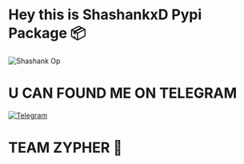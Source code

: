 # Hey this is ShashankxD Pypi Package 📦

![Shashank Op](https://telegra.ph/file/570db1d4dbbce9fde11eb.jpg)

# U CAN FOUND ME ON TELEGRAM 

[![Telegram](https://img.shields.io/badge/-Shashank%20xD-0078D4?style=flat&logo=Shashank-telegram&logoColor=white)](https://t.me/Shashank_xD)

# TEAM ZYPHER 🔰
